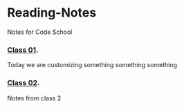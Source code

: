 # Reading-Notes
Notes for Code School

### [Class 01](/Reading-Notes/Class01).

Today we are customizing something something something

### [Class 02](/Reading-Notes/Class02).

Notes from class 2
